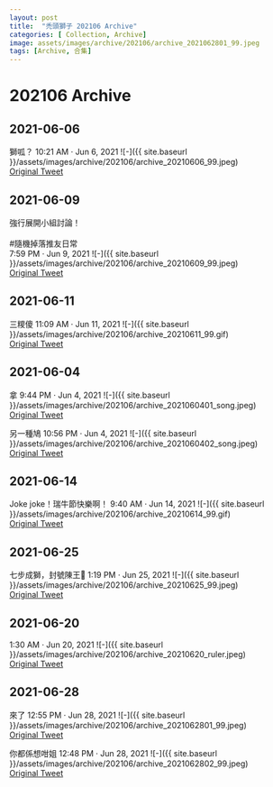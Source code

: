```yaml
---
layout: post
title:  "禿頭獅子 202106 Archive"
categories: [ Collection, Archive]
image: assets/images/archive/202106/archive_2021062801_99.jpeg
tags: [Archive, 合集]
---
```

# 202106 Archive

## 2021-06-06
獅呱？ 10:21 AM · Jun 6, 2021
![-]({{ site.baseurl }}/assets/images/archive/202106/archive_20210606_99.jpeg)<br>
<a href="https://twitter.com/Kyutori1/status/1401363527059730436">Original Tweet</a><br>

## 2021-06-09
強行展開小組討論！<br>
<br>
#隨機掉落推友日常<br>
7:59 PM · Jun 9, 2021
![-]({{ site.baseurl }}/assets/images/archive/202106/archive_20210609_99.jpeg)<br>
<a href="https://twitter.com/Kyutori1/status/1402596181423783946">Original Tweet</a><br>

## 2021-06-11
三糭傻 11:09 AM · Jun 11, 2021
![-]({{ site.baseurl }}/assets/images/archive/202106/archive_20210611_99.gif)<br>
<a href="https://twitter.com/Kyutori1/status/1403187555101679616">Original Tweet</a><br>

## 2021-06-04
拿 9:44 PM · Jun 4, 2021
![-]({{ site.baseurl }}/assets/images/archive/202106/archive_2021060401_song.jpeg)<br>
<a href="https://twitter.com/song_fouru/status/1400810751032369155">Original Tweet</a><br>

另一種鳩 10:56 PM · Jun 4, 2021
![-]({{ site.baseurl }}/assets/images/archive/202106/archive_2021060402_song.jpeg)<br>
<a href="https://twitter.com/song_fouru/status/1400828861709905921">Original Tweet</a><br>

## 2021-06-14
Joke joke！瑞牛節快樂啊！ 9:40 AM · Jun 14, 2021
![-]({{ site.baseurl }}/assets/images/archive/202106/archive_20210614_99.gif)<br>
<a href="https://twitter.com/Kyutori1/status/1404252393890451459">Original Tweet</a><br>


## 2021-06-25
七步成獅，封號陳王🥺 1:19 PM · Jun 25, 2021
![-]({{ site.baseurl }}/assets/images/archive/202106/archive_20210625_99.jpeg)<br>
<a href="https://twitter.com/Kyutori1/status/1408293673939337217">Original Tweet</a><br>

## 2021-06-20
1:30 AM · Jun 20, 2021
![-]({{ site.baseurl }}/assets/images/archive/202106/archive_20210620_ruler.jpeg)<br>
<a href="https://twitter.com/nggaytaksiutim/status/1406303362941734913">Original Tweet</a><br>

## 2021-06-28
來了 12:55 PM · Jun 28, 2021
![-]({{ site.baseurl }}/assets/images/archive/202106/archive_2021062801_99.jpeg)<br>
<a href="https://twitter.com/Kyutori1/status/1409374940084666368">Original Tweet</a><br>

你都係想咁姐 12:48 PM · Jun 28, 2021
![-]({{ site.baseurl }}/assets/images/archive/202106/archive_2021062802_99.jpeg)<br>
<a href="https://twitter.com/Kyutori1/status/1409373140031983616">Original Tweet</a><br>

